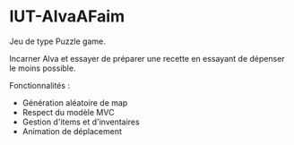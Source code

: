 # IUT-AlvaAFaim
Jeu de type Puzzle game.

Incarner Alva et essayer de préparer une recette en essayant de dépenser le moins possible.

Fonctionnalités :
  - Génération aléatoire de map
  - Respect du modèle MVC
  - Gestion d'items et d'inventaires
  - Animation de déplacement
